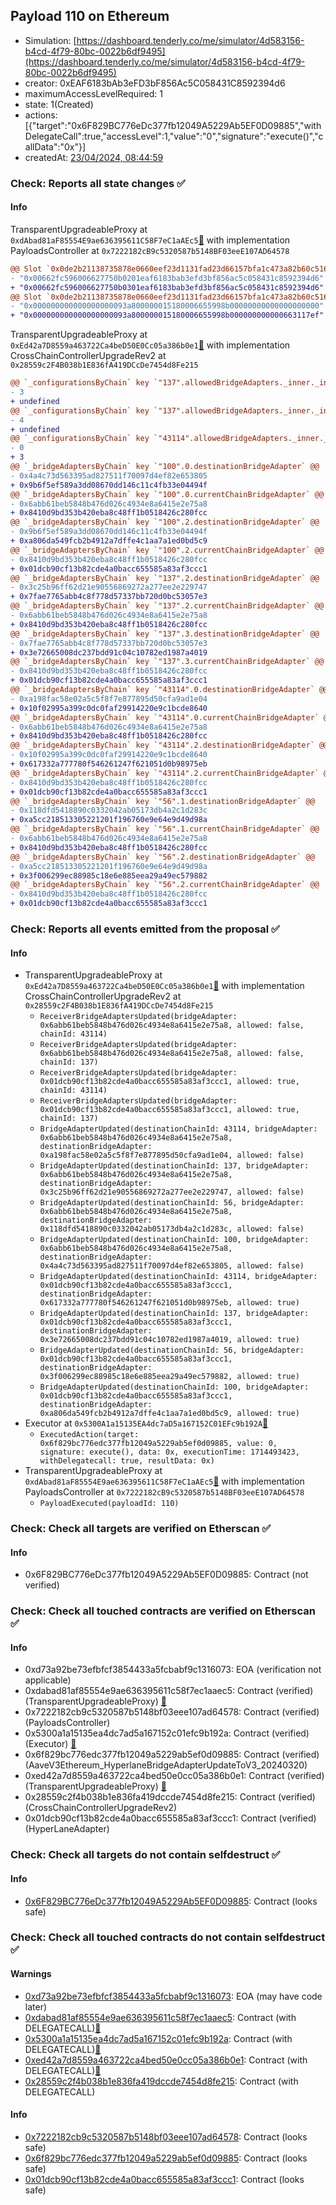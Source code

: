 ## Payload 110 on Ethereum

- Simulation: [https://dashboard.tenderly.co/me/simulator/4d583156-b4cd-4f79-80bc-0022b6df9495](https://dashboard.tenderly.co/me/simulator/4d583156-b4cd-4f79-80bc-0022b6df9495)
- creator: 0xEAF6183bAb3eFD3bF856Ac5C058431C8592394d6
- maximumAccessLevelRequired: 1
- state: 1(Created)
- actions: [{"target":"0x6F829BC776eDc377fb12049A5229Ab5EF0D09885","withDelegateCall":true,"accessLevel":1,"value":"0","signature":"execute()","callData":"0x"}]
- createdAt: [23/04/2024, 08:44:59](https://etherscan.io/tx/0x73a1dd5556e7638a663aa515ddc6c97ed6b44fdc39b4fde1ff4c4423b93a1b09)

### Check: Reports all state changes :white_check_mark:

#### Info


TransparentUpgradeableProxy at `0xdAbad81aF85554E9ae636395611C58F7eC1aAEc5`[:ghost:](https://github.com/bgd-labs/aave-address-book "GovernanceV3Ethereum.PAYLOADS_CONTROLLER") with implementation PayloadsController at `0x7222182cB9c5320587b5148BF03eeE107AD64578`
```diff
@@ Slot `0x0de2b21138735878e0660eef23d1131fad23d66157bfa1c473a82b60c5169926` @@
- "0x00662fc596006627750b0201eaf6183bab3efd3bf856ac5c058431c8592394d6"
+ "0x00662fc596006627750b0301eaf6183bab3efd3bf856ac5c058431c8592394d6"
@@ Slot `0x0de2b21138735878e0660eef23d1131fad23d66157bfa1c473a82b60c5169927` @@
- "0x000000000000000000093a800000015180006655998b00000000000000000000"
+ "0x000000000000000000093a800000015180006655998b000000000000663117ef"
```

TransparentUpgradeableProxy at `0xEd42a7D8559a463722Ca4beD50E0Cc05a386b0e1`[:ghost:](https://github.com/bgd-labs/aave-address-book "GovernanceV3Ethereum.CROSS_CHAIN_CONTROLLER") with implementation CrossChainControllerUpgradeRev2 at `0x28559c2F4B038b1E836fA419DCcDe7454d8Fe215`
```diff
@@ `_configurationsByChain` key `"137".allowedBridgeAdapters._inner._indexes.0x0000000000000000000000006abb61beb5848b476d026c4934e8a6415e2e75a8` @@
- 3
+ undefined
@@ `_configurationsByChain` key `"137".allowedBridgeAdapters._inner._indexes.0x0000000000000000000000008410d9bd353b420eba8c48ff1b0518426c280fcc` @@
- 4
+ undefined
@@ `_configurationsByChain` key `"43114".allowedBridgeAdapters._inner._indexes.0x00000000000000000000000001dcb90cf13b82cde4a0bacc655585a83af3ccc1` @@
- 0
+ 3
@@ `_bridgeAdaptersByChain` key `"100".0.destinationBridgeAdapter` @@
- 0x4a4c73d563395ad827511f70097d4ef82e653805
+ 0x9b6f5ef589a3dd08670dd146c11c4fb33e04494f
@@ `_bridgeAdaptersByChain` key `"100".0.currentChainBridgeAdapter` @@
- 0x6abb61beb5848b476d026c4934e8a6415e2e75a8
+ 0x8410d9bd353b420eba8c48ff1b0518426c280fcc
@@ `_bridgeAdaptersByChain` key `"100".2.destinationBridgeAdapter` @@
- 0x9b6f5ef589a3dd08670dd146c11c4fb33e04494f
+ 0xa806da549fcb2b4912a7dffe4c1aa7a1ed0bd5c9
@@ `_bridgeAdaptersByChain` key `"100".2.currentChainBridgeAdapter` @@
- 0x8410d9bd353b420eba8c48ff1b0518426c280fcc
+ 0x01dcb90cf13b82cde4a0bacc655585a83af3ccc1
@@ `_bridgeAdaptersByChain` key `"137".2.destinationBridgeAdapter` @@
- 0x3c25b96ff62d21e90556869272a277ee2e229747
+ 0x7fae7765abb4c8f778d57337bb720d0bc53057e3
@@ `_bridgeAdaptersByChain` key `"137".2.currentChainBridgeAdapter` @@
- 0x6abb61beb5848b476d026c4934e8a6415e2e75a8
+ 0x8410d9bd353b420eba8c48ff1b0518426c280fcc
@@ `_bridgeAdaptersByChain` key `"137".3.destinationBridgeAdapter` @@
- 0x7fae7765abb4c8f778d57337bb720d0bc53057e3
+ 0x3e72665008dc237bdd91c04c10782ed1987a4019
@@ `_bridgeAdaptersByChain` key `"137".3.currentChainBridgeAdapter` @@
- 0x8410d9bd353b420eba8c48ff1b0518426c280fcc
+ 0x01dcb90cf13b82cde4a0bacc655585a83af3ccc1
@@ `_bridgeAdaptersByChain` key `"43114".0.destinationBridgeAdapter` @@
- 0xa198fac58e02a5c5f8f7e877895d50cfa9ad1e04
+ 0x10f02995a399c0dc0faf29914220e9c1bcde8640
@@ `_bridgeAdaptersByChain` key `"43114".0.currentChainBridgeAdapter` @@
- 0x6abb61beb5848b476d026c4934e8a6415e2e75a8
+ 0x8410d9bd353b420eba8c48ff1b0518426c280fcc
@@ `_bridgeAdaptersByChain` key `"43114".2.destinationBridgeAdapter` @@
- 0x10f02995a399c0dc0faf29914220e9c1bcde8640
+ 0x617332a777780f546261247f621051d0b98975eb
@@ `_bridgeAdaptersByChain` key `"43114".2.currentChainBridgeAdapter` @@
- 0x8410d9bd353b420eba8c48ff1b0518426c280fcc
+ 0x01dcb90cf13b82cde4a0bacc655585a83af3ccc1
@@ `_bridgeAdaptersByChain` key `"56".1.destinationBridgeAdapter` @@
- 0x118dfd5418890c0332042ab05173db4a2c1d283c
+ 0xa5cc218513305221201f196760e9e64e9d49d98a
@@ `_bridgeAdaptersByChain` key `"56".1.currentChainBridgeAdapter` @@
- 0x6abb61beb5848b476d026c4934e8a6415e2e75a8
+ 0x8410d9bd353b420eba8c48ff1b0518426c280fcc
@@ `_bridgeAdaptersByChain` key `"56".2.destinationBridgeAdapter` @@
- 0xa5cc218513305221201f196760e9e64e9d49d98a
+ 0x3f006299ec88985c18e6e885eea29a49ec579882
@@ `_bridgeAdaptersByChain` key `"56".2.currentChainBridgeAdapter` @@
- 0x8410d9bd353b420eba8c48ff1b0518426c280fcc
+ 0x01dcb90cf13b82cde4a0bacc655585a83af3ccc1
```


### Check: Reports all events emitted from the proposal :white_check_mark:

#### Info

- TransparentUpgradeableProxy at `0xEd42a7D8559a463722Ca4beD50E0Cc05a386b0e1`[:ghost:](https://github.com/bgd-labs/aave-address-book "GovernanceV3Ethereum.CROSS_CHAIN_CONTROLLER") with implementation CrossChainControllerUpgradeRev2 at `0x28559c2F4B038b1E836fA419DCcDe7454d8Fe215`
  - `ReceiverBridgeAdaptersUpdated(bridgeAdapter: 0x6abb61beb5848b476d026c4934e8a6415e2e75a8, allowed: false, chainId: 43114)`
  - `ReceiverBridgeAdaptersUpdated(bridgeAdapter: 0x6abb61beb5848b476d026c4934e8a6415e2e75a8, allowed: false, chainId: 137)`
  - `ReceiverBridgeAdaptersUpdated(bridgeAdapter: 0x01dcb90cf13b82cde4a0bacc655585a83af3ccc1, allowed: true, chainId: 43114)`
  - `ReceiverBridgeAdaptersUpdated(bridgeAdapter: 0x01dcb90cf13b82cde4a0bacc655585a83af3ccc1, allowed: true, chainId: 137)`
  - `BridgeAdapterUpdated(destinationChainId: 43114, bridgeAdapter: 0x6abb61beb5848b476d026c4934e8a6415e2e75a8, destinationBridgeAdapter: 0xa198fac58e02a5c5f8f7e877895d50cfa9ad1e04, allowed: false)`
  - `BridgeAdapterUpdated(destinationChainId: 137, bridgeAdapter: 0x6abb61beb5848b476d026c4934e8a6415e2e75a8, destinationBridgeAdapter: 0x3c25b96ff62d21e90556869272a277ee2e229747, allowed: false)`
  - `BridgeAdapterUpdated(destinationChainId: 56, bridgeAdapter: 0x6abb61beb5848b476d026c4934e8a6415e2e75a8, destinationBridgeAdapter: 0x118dfd5418890c0332042ab05173db4a2c1d283c, allowed: false)`
  - `BridgeAdapterUpdated(destinationChainId: 100, bridgeAdapter: 0x6abb61beb5848b476d026c4934e8a6415e2e75a8, destinationBridgeAdapter: 0x4a4c73d563395ad827511f70097d4ef82e653805, allowed: false)`
  - `BridgeAdapterUpdated(destinationChainId: 43114, bridgeAdapter: 0x01dcb90cf13b82cde4a0bacc655585a83af3ccc1, destinationBridgeAdapter: 0x617332a777780f546261247f621051d0b98975eb, allowed: true)`
  - `BridgeAdapterUpdated(destinationChainId: 137, bridgeAdapter: 0x01dcb90cf13b82cde4a0bacc655585a83af3ccc1, destinationBridgeAdapter: 0x3e72665008dc237bdd91c04c10782ed1987a4019, allowed: true)`
  - `BridgeAdapterUpdated(destinationChainId: 56, bridgeAdapter: 0x01dcb90cf13b82cde4a0bacc655585a83af3ccc1, destinationBridgeAdapter: 0x3f006299ec88985c18e6e885eea29a49ec579882, allowed: true)`
  - `BridgeAdapterUpdated(destinationChainId: 100, bridgeAdapter: 0x01dcb90cf13b82cde4a0bacc655585a83af3ccc1, destinationBridgeAdapter: 0xa806da549fcb2b4912a7dffe4c1aa7a1ed0bd5c9, allowed: true)`
- Executor at `0x5300A1a15135EA4dc7aD5a167152C01EFc9b192A`[:ghost:](https://github.com/bgd-labs/aave-address-book "AaveV2Ethereum.POOL_ADMIN, AaveV2EthereumAMM.POOL_ADMIN, AaveV3Ethereum.ACL_ADMIN, GovernanceV3Ethereum.EXECUTOR_LVL_1")
  - `ExecutedAction(target: 0x6f829bc776edc377fb12049a5229ab5ef0d09885, value: 0, signature: execute(), data: 0x, executionTime: 1714493423, withDelegatecall: true, resultData: 0x)`
- TransparentUpgradeableProxy at `0xdAbad81aF85554E9ae636395611C58F7eC1aAEc5`[:ghost:](https://github.com/bgd-labs/aave-address-book "GovernanceV3Ethereum.PAYLOADS_CONTROLLER") with implementation PayloadsController at `0x7222182cB9c5320587b5148BF03eeE107AD64578`
  - `PayloadExecuted(payloadId: 110)`

### Check: Check all targets are verified on Etherscan :white_check_mark:

#### Info

- 0x6F829BC776eDc377fb12049A5229Ab5EF0D09885: Contract (not verified) 

### Check: Check all touched contracts are verified on Etherscan :white_check_mark:

#### Info

- 0xd73a92be73efbfcf3854433a5fcbabf9c1316073: EOA (verification not applicable)
- 0xdabad81af85554e9ae636395611c58f7ec1aaec5: Contract (verified) (TransparentUpgradeableProxy) [:ghost:](https://github.com/bgd-labs/aave-address-book "GovernanceV3Ethereum.PAYLOADS_CONTROLLER")
- 0x7222182cb9c5320587b5148bf03eee107ad64578: Contract (verified) (PayloadsController) 
- 0x5300a1a15135ea4dc7ad5a167152c01efc9b192a: Contract (verified) (Executor) [:ghost:](https://github.com/bgd-labs/aave-address-book "AaveV2Ethereum.POOL_ADMIN, AaveV2EthereumAMM.POOL_ADMIN, AaveV3Ethereum.ACL_ADMIN, GovernanceV3Ethereum.EXECUTOR_LVL_1")
- 0x6f829bc776edc377fb12049a5229ab5ef0d09885: Contract (verified) (AaveV3Ethereum_HyperlaneBridgeAdapterUpdateToV3_20240320) 
- 0xed42a7d8559a463722ca4bed50e0cc05a386b0e1: Contract (verified) (TransparentUpgradeableProxy) [:ghost:](https://github.com/bgd-labs/aave-address-book "GovernanceV3Ethereum.CROSS_CHAIN_CONTROLLER")
- 0x28559c2f4b038b1e836fa419dccde7454d8fe215: Contract (verified) (CrossChainControllerUpgradeRev2) 
- 0x01dcb90cf13b82cde4a0bacc655585a83af3ccc1: Contract (verified) (HyperLaneAdapter) 

### Check: Check all targets do not contain selfdestruct :white_check_mark:

#### Info

- [0x6F829BC776eDc377fb12049A5229Ab5EF0D09885](https://etherscan.io/address/0x6F829BC776eDc377fb12049A5229Ab5EF0D09885): Contract (looks safe)

### Check: Check all touched contracts do not contain selfdestruct :white_check_mark:

#### Warnings

- [0xd73a92be73efbfcf3854433a5fcbabf9c1316073](https://etherscan.io/address/0xd73a92be73efbfcf3854433a5fcbabf9c1316073): EOA (may have code later)
- [0xdabad81af85554e9ae636395611c58f7ec1aaec5](https://etherscan.io/address/0xdabad81af85554e9ae636395611c58f7ec1aaec5): Contract (with DELEGATECALL)[:ghost:](https://github.com/bgd-labs/aave-address-book "GovernanceV3Ethereum.PAYLOADS_CONTROLLER")
- [0x5300a1a15135ea4dc7ad5a167152c01efc9b192a](https://etherscan.io/address/0x5300a1a15135ea4dc7ad5a167152c01efc9b192a): Contract (with DELEGATECALL)[:ghost:](https://github.com/bgd-labs/aave-address-book "AaveV2Ethereum.POOL_ADMIN, AaveV2EthereumAMM.POOL_ADMIN, AaveV3Ethereum.ACL_ADMIN, GovernanceV3Ethereum.EXECUTOR_LVL_1")
- [0xed42a7d8559a463722ca4bed50e0cc05a386b0e1](https://etherscan.io/address/0xed42a7d8559a463722ca4bed50e0cc05a386b0e1): Contract (with DELEGATECALL)[:ghost:](https://github.com/bgd-labs/aave-address-book "GovernanceV3Ethereum.CROSS_CHAIN_CONTROLLER")
- [0x28559c2f4b038b1e836fa419dccde7454d8fe215](https://etherscan.io/address/0x28559c2f4b038b1e836fa419dccde7454d8fe215): Contract (with DELEGATECALL)

#### Info

- [0x7222182cb9c5320587b5148bf03eee107ad64578](https://etherscan.io/address/0x7222182cb9c5320587b5148bf03eee107ad64578): Contract (looks safe)
- [0x6f829bc776edc377fb12049a5229ab5ef0d09885](https://etherscan.io/address/0x6f829bc776edc377fb12049a5229ab5ef0d09885): Contract (looks safe)
- [0x01dcb90cf13b82cde4a0bacc655585a83af3ccc1](https://etherscan.io/address/0x01dcb90cf13b82cde4a0bacc655585a83af3ccc1): Contract (looks safe)

